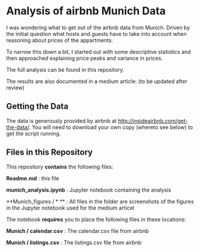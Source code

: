 # Analysis of airbnb Munich Data

I was wondering what to get out of the airbnb data from Munich. Driven by the initial question
what hosts and guests have to take into account when reasoning about prices of the appartments.

To narrow this down a bit, I started out with some descriptive statistics and then approached
explaining price peaks and variance in prices.

The full analysis can be found in this repository.

The results are also documented in a medium article: (to be updated after review)

## Getting the Data

The data is generously provided by airbnb at http://insideairbnb.com/get-the-data/.
You will need to download your own copy (whereto see below) to get the script running.

## Files in this Repository

This repository **contains** the following files:

**Readme.md**
: this file

**munich_analysis.ipynb**
: Jupyter notebook containing the analysis

**Munich_figures / * **
: All files in the folder are screenshots of the figures in the Jupyter notebook used for the medium articel

The notebook **requires** you to place the following files in these locations:

**Munich / calendar.csv**
: The calendar.csv file from airbnb

**Munich / listings.csv**
: The listings.csv file from airbnb
